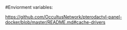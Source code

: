 #Enviorment variables:


https://github.com/OccultusNetwork/pterodactyl-panel-docker/blob/master/README.md#cache-drivers